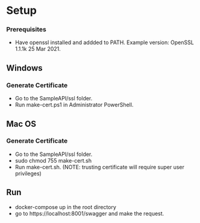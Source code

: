 # Setup

### Prerequisites
- Have openssl installed and addded to PATH. Example version: OpenSSL 1.1.1k  25 Mar 2021.

## Windows

### Generate Certificate
- Go to the SampleAPI/ssl folder.
- Run make-cert.ps1 in Administrator PowerShell.

## Mac OS

### Generate Certificate
- Go to the SampleAPI/ssl folder.
- sudo chmod 755 make-cert.sh
- Run make-cert.sh. (NOTE: trusting certificate will require super user privileges)

## Run
- docker-compose up in the root directory
- go to https://localhost:8001/swagger and make the request.
